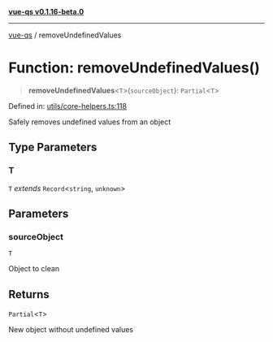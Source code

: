 [**vue-qs v0.1.16-beta.0**](../README.md)

***

[vue-qs](../README.md) / removeUndefinedValues

# Function: removeUndefinedValues()

> **removeUndefinedValues**\<`T`\>(`sourceObject`): `Partial`\<`T`\>

Defined in: [utils/core-helpers.ts:118](https://github.com/iamsomraj/vue-qs/blob/be7516ef29a864f0946d1401d2afac5cf37a73b9/src/utils/core-helpers.ts#L118)

Safely removes undefined values from an object

## Type Parameters

### T

`T` *extends* `Record`\<`string`, `unknown`\>

## Parameters

### sourceObject

`T`

Object to clean

## Returns

`Partial`\<`T`\>

New object without undefined values
